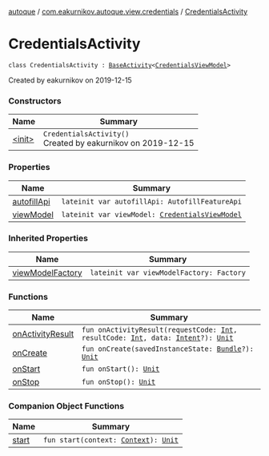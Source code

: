 [autoque](../../index.md) / [com.eakurnikov.autoque.view.credentials](../index.md) / [CredentialsActivity](./index.md)

# CredentialsActivity

`class CredentialsActivity : `[`BaseActivity`](../../com.eakurnikov.autoque.view.base/-base-activity/index.md)`<`[`CredentialsViewModel`](../../com.eakurnikov.autoque.viewmodel.credentials/-credentials-view-model/index.md)`>`

Created by eakurnikov on 2019-12-15

### Constructors

| Name | Summary |
|---|---|
| [&lt;init&gt;](-init-.md) | `CredentialsActivity()`<br>Created by eakurnikov on 2019-12-15 |

### Properties

| Name | Summary |
|---|---|
| [autofillApi](autofill-api.md) | `lateinit var autofillApi: AutofillFeatureApi` |
| [viewModel](view-model.md) | `lateinit var viewModel: `[`CredentialsViewModel`](../../com.eakurnikov.autoque.viewmodel.credentials/-credentials-view-model/index.md) |

### Inherited Properties

| Name | Summary |
|---|---|
| [viewModelFactory](../../com.eakurnikov.autoque.view.base/-base-activity/view-model-factory.md) | `lateinit var viewModelFactory: Factory` |

### Functions

| Name | Summary |
|---|---|
| [onActivityResult](on-activity-result.md) | `fun onActivityResult(requestCode: `[`Int`](https://kotlinlang.org/api/latest/jvm/stdlib/kotlin/-int/index.html)`, resultCode: `[`Int`](https://kotlinlang.org/api/latest/jvm/stdlib/kotlin/-int/index.html)`, data: `[`Intent`](https://developer.android.com/reference/android/content/Intent.html)`?): `[`Unit`](https://kotlinlang.org/api/latest/jvm/stdlib/kotlin/-unit/index.html) |
| [onCreate](on-create.md) | `fun onCreate(savedInstanceState: `[`Bundle`](https://developer.android.com/reference/android/os/Bundle.html)`?): `[`Unit`](https://kotlinlang.org/api/latest/jvm/stdlib/kotlin/-unit/index.html) |
| [onStart](on-start.md) | `fun onStart(): `[`Unit`](https://kotlinlang.org/api/latest/jvm/stdlib/kotlin/-unit/index.html) |
| [onStop](on-stop.md) | `fun onStop(): `[`Unit`](https://kotlinlang.org/api/latest/jvm/stdlib/kotlin/-unit/index.html) |

### Companion Object Functions

| Name | Summary |
|---|---|
| [start](start.md) | `fun start(context: `[`Context`](https://developer.android.com/reference/android/content/Context.html)`): `[`Unit`](https://kotlinlang.org/api/latest/jvm/stdlib/kotlin/-unit/index.html) |
